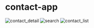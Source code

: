 # contact-app


![contact_detail](https://user-images.githubusercontent.com/24829731/209841633-154dc24a-7847-4126-a8fa-127935ed7b56.png)
![search](https://user-images.githubusercontent.com/24829731/209841637-7938fa00-c866-4841-b234-c7a301a6ace0.png)
![contact_list](https://user-images.githubusercontent.com/24829731/209841639-48661e09-0ec6-4095-a840-e48729866767.png)
